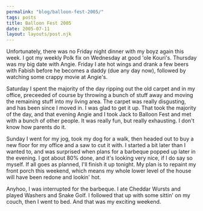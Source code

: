 ```yaml
---
permalink: "blog/balloon-fest-2005/"
tags: posts
title: Balloon Fest 2005
date: 2005-07-11
layout: layouts/post.njk
---
```


Unfortunately, there was no Friday night dinner with my boyz again this week. I got my weekly Polk fix on Wednesday at good 'ole Kouri's. Thursday was my big date with Angie. Friday I ate hot wings and drank a few beers with Fabish before he becomes a daddy (due any day now), followed by watching some crappy movie at Angie's. 

Saturday I spent the majority of the day ripping out the old carpet and in my office, preceeded of course by throwing a bunch of stuff away and moving the remaining stuff into my living area. The carpet was really disgusting, and has been since I moved in. I was glad to get it up. That took the majority of the day, and that evening Angie and I took Jack to Balloon Fest and met with a bunch of other people. It was really fun, but really exhausting. I don't know how parents do it. 

Sunday I went for my jog, took my dog for a walk, then headed out to buy a new floor for my office and a saw to cut it with. I started a bit later than I wanted to, and was surprised when plans for a barbeque popped up later in the evening. I got about 80% done, and it's looking very nice, if I do say so myself. If all goes as planned, I'll finish it up tonight. My plan is to repaint my front porch this weekend, which means my whole lower level of the house will have been redone and lookin' hot. 

Anyhoo, I was interrupted for the barbeque. I ate Cheddar Wursts and played Washers and Snake Golf. I followed that up with some sittin' on my couch, then I went to bed. And that was my exciting weekend.